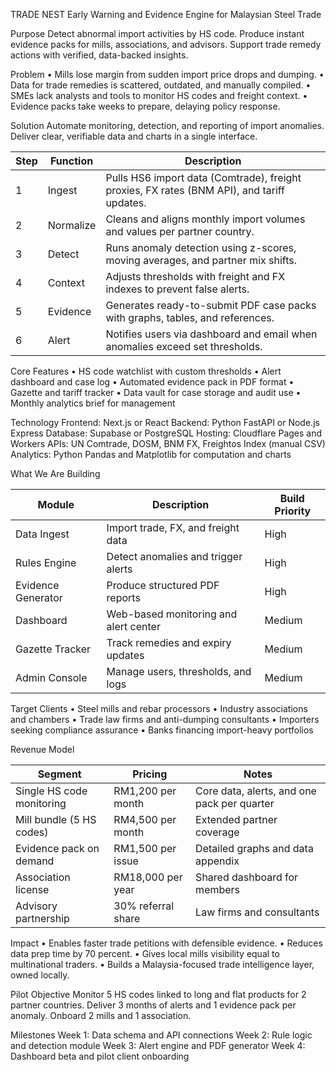 TRADE NEST
Early Warning and Evidence Engine for Malaysian Steel Trade

Purpose
Detect abnormal import activities by HS code. Produce instant evidence packs for mills, associations, and advisors. Support trade remedy actions with verified, data-backed insights.

Problem
• Mills lose margin from sudden import price drops and dumping.
• Data for trade remedies is scattered, outdated, and manually compiled.
• SMEs lack analysts and tools to monitor HS codes and freight context.
• Evidence packs take weeks to prepare, delaying policy response.

Solution
Automate monitoring, detection, and reporting of import anomalies. Deliver clear, verifiable data and charts in a single interface.

| Step | Function  | Description                                                                                |
| ---- | --------- | ------------------------------------------------------------------------------------------ |
| 1    | Ingest    | Pulls HS6 import data (Comtrade), freight proxies, FX rates (BNM API), and tariff updates. |
| 2    | Normalize | Cleans and aligns monthly import volumes and values per partner country.                   |
| 3    | Detect    | Runs anomaly detection using z-scores, moving averages, and partner mix shifts.            |
| 4    | Context   | Adjusts thresholds with freight and FX indexes to prevent false alerts.                    |
| 5    | Evidence  | Generates ready-to-submit PDF case packs with graphs, tables, and references.              |
| 6    | Alert     | Notifies users via dashboard and email when anomalies exceed set thresholds.               |

Core Features
• HS code watchlist with custom thresholds
• Alert dashboard and case log
• Automated evidence pack in PDF format
• Gazette and tariff tracker
• Data vault for case storage and audit use
• Monthly analytics brief for management

Technology
Frontend: Next.js or React
Backend: Python FastAPI or Node.js Express
Database: Supabase or PostgreSQL
Hosting: Cloudflare Pages and Workers
APIs: UN Comtrade, DOSM, BNM FX, Freightos Index (manual CSV)
Analytics: Python Pandas and Matplotlib for computation and charts

What We Are Building

| Module             | Description                           | Build Priority |
| ------------------ | ------------------------------------- | -------------- |
| Data Ingest        | Import trade, FX, and freight data    | High           |
| Rules Engine       | Detect anomalies and trigger alerts   | High           |
| Evidence Generator | Produce structured PDF reports        | High           |
| Dashboard          | Web-based monitoring and alert center | Medium         |
| Gazette Tracker    | Track remedies and expiry updates     | Medium         |
| Admin Console      | Manage users, thresholds, and logs    | Medium         |

Target Clients
• Steel mills and rebar processors
• Industry associations and chambers
• Trade law firms and anti-dumping consultants
• Importers seeking compliance assurance
• Banks financing import-heavy portfolios

Revenue Model

| Segment                   | Pricing            | Notes                                       |
| ------------------------- | ------------------ | ------------------------------------------- |
| Single HS code monitoring | RM1,200 per month  | Core data, alerts, and one pack per quarter |
| Mill bundle (5 HS codes)  | RM4,500 per month  | Extended partner coverage                   |
| Evidence pack on demand   | RM1,500 per issue  | Detailed graphs and data appendix           |
| Association license       | RM18,000 per year  | Shared dashboard for members                |
| Advisory partnership      | 30% referral share | Law firms and consultants                   |

Impact
• Enables faster trade petitions with defensible evidence.
• Reduces data prep time by 70 percent.
• Gives local mills visibility equal to multinational traders.
• Builds a Malaysia-focused trade intelligence layer, owned locally.

Pilot Objective
Monitor 5 HS codes linked to long and flat products for 2 partner countries. Deliver 3 months of alerts and 1 evidence pack per anomaly. Onboard 2 mills and 1 association.

Milestones
Week 1: Data schema and API connections
Week 2: Rule logic and detection module
Week 3: Alert engine and PDF generator
Week 4: Dashboard beta and pilot client onboarding
